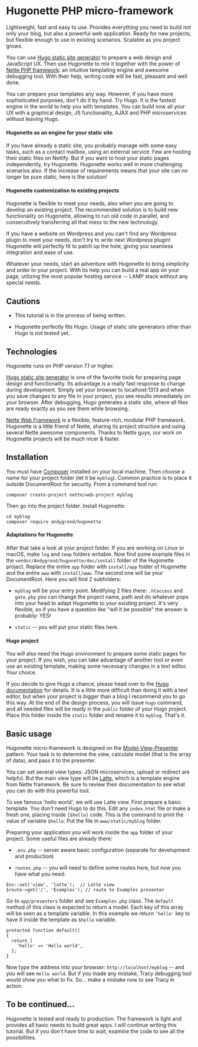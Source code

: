 # Hugonette PHP micro-framework

Lightweight, fast and easy to use. Provides everything you need to build not only your blog, but also a powerful web application. Ready for new projects, but flexible enough to use in existing scenarios. Scalable as you project grows.

You can use [Hugo static site generator](https://gohugo.io) to prepare a web design and JavaScript UX. Then use Hugonette to mix it together with the power of [Nette PHP framework](https://nette.org/en/): an intuitive templating engine and awesome debugging tool. With their help, writing code will be fast, pleasant and well done.

You can prepare your templates any way. However, if you have more sophisticated purposes, don't do it by hand. Try Hugo. It is the fastest engine in the world to help you with templates. You can build now all your UX with a graphical design, JS functionality, AJAX and PHP microservices without leaving Hugo.

#### Hugonette as an engine for your static site

If you have already a static site, you probably manage with some easy tasks, such as a contact mailbox, using an external service. Few are hosting their static files on Netlify. But if you want to host your static pages independently, try Hugonette. Hugonette works well in more challenging scenarios also. If the increase of requirements means that your site can no longer be pure static, here is the solution!

#### Hugonette customization to existing projects

Hugonette is flexible to meet your needs, also when you are going to develop an existing project. The recommended solution is to build new functionality on Hugonette, allowing to run old code in parallel, and consecutively transferring all that mess to the new technology.

If you have a website on Wordpress and you can't find any Wordpress plugin to meet your needs, don't try to write next Wordpress plugin! Hugonette will perfectly fit to patch up the hole, giving you seamless integration and ease of use.

Whatever your needs, start an adventure with Hugonette to bring simplicity and order to your project. With its help you can build a real app on your page, utilizing the most popular hosting service -- LAMP stack without any special needs.


## Cautions

* This tutorial is in the process of being written.

* Hugonette perfectly fits Hugo. Usage of static site generators other than Hugo is not tested yet.


## Technologies

Hugonette runs on PHP version 7.1 or higher.

[Hugo static site generator](https://gohugo.io) is one of the favorite tools for preparing page design and functionality. Its advantage is a really fast response to change during development. Simply set your browser to localhost:1313 and when you save changes to any file in your project, you see results immediately on your browser. After debugging, Hugo generates a static site, where all files are ready exactly as you see them while browsing.

[Nette Web Framework](https://nette.org/en/) is a flexible, feature-rich, modular PHP framework. Hugonette is a little friend of Nette, sharing its project structure and using several Nette awesome components. Thanks to Nette guys, our work on Hugonette projects will be much nicer & faster.


## Installation

You must have [Composer](https://getcomposer.org/) installed on your local machine. Then choose a name for your project folder (let it be  `myblog`). Common practice is to place it outside DocumentRoot for security. From a command tool run:

```
composer create-project nette/web-project myblog
```

Then go into the project folder. Install Hugonette:

```
cd myblog
composer require andygrond/hugonette
```

#### Adaptations for Hugonette

After that take a look at your project folder. If you are working on Linux or macOS, make `log` and `temp` folders writable. Now find some example files in the `vendor/Andygrond/hugonette/doc/install` folder of the Hugonette project. Replace the entire `app` folder with `install/app` folder of Hugonette and the entire `www` with `install/www`. The second one will be your DocumentRoot. Here you will find 2 subfolders:

* `myblog` will be your entry point. Modifying 2 files there: `.htaccess` and `gate.php` you can change the project name, path and do whatever pops into your head to adapt Hugonette to your existing project. It's very flexible, so if you have a question like "will it be possible" the answer is probably: YES!

* `static` -- you will put your static files here.

#### Hugo project

You will also need the Hugo environment to prepare some static pages for your project. If you wish, you can take advantage of another tool or even use an existing template, making some necessary changes in a text editor. Your choice.

If you decide to give Hugo a chance, please head over to the [Hugo documentation](https://gohugo.io/documentation/) for details. It is a little more difficult than doing it with a text editor, but when your project is bigger than a blog I recommend you to go this way. At the end of the design process, you will issue `hugo` command, and all needed files will be ready in the `public` folder of your Hugo project. Place this folder inside the `static` folder and rename it to `myblog`. That's it.


## Basic usage

Hugonette micro-framework is designed on the [Model-View-Presenter](https://en.wikipedia.org/wiki/Model-view-presenter) pattern. Your task is to determine the view, calculate model (that is the array of data), and pass it to the presenter.

You can set several view types: JSON microservices, upload or redirect are helpful. But the main view type will be [Latte](https://latte.nette.org/), which is a template engine from Nette framework. Be sure to review their documentation to see what you can do with this powerful tool.

To see famous 'hello world', we will use Latte view. First prepare a basic template. You don't need Hugo to do this. Edit any `index.html` file or make a fresh one, placing inside `{$hello}` code. This is the command to print the value of variable `$hello`. Put the file in `www/static/myblog` folder.

Preparing your application you will work inside the `app` folder of your project. Some useful files are already there:

* `.env.php` -- server aware basic configuration (separate for development and production)

* `routes.php` -- you will need to define some routes here, but now you have what you need:

```
Env::set('view', 'latte');  // Latte view
$route->get('/', 'Examples'); // route to Examples presenter
```

Go to `app/presenters` folder and see `Examples.php` class. The `default` method of this class is expected to return a model. Each key of this array will be seen as a template variable. In this example we return `'hello'` key to have it inside the template as `$hello` variable.

```
protected function default()
{
  return [
    'hello' => 'Hello world',
  ];
}
```

Now type the address into your browser: `http://localhost/myblog` -- and you will see `Hello world`. But if you made any mistake, Tracy debugging tool would show you what to fix. So... make a mistake now to see Tracy in action.


## To be continued...

Hugonette is tested and ready to production. The framework is light and provides all basic needs to build great apps. I will continue writing this tutorial. But if you don't have time to wait, examine the code to see all the possibilities.
